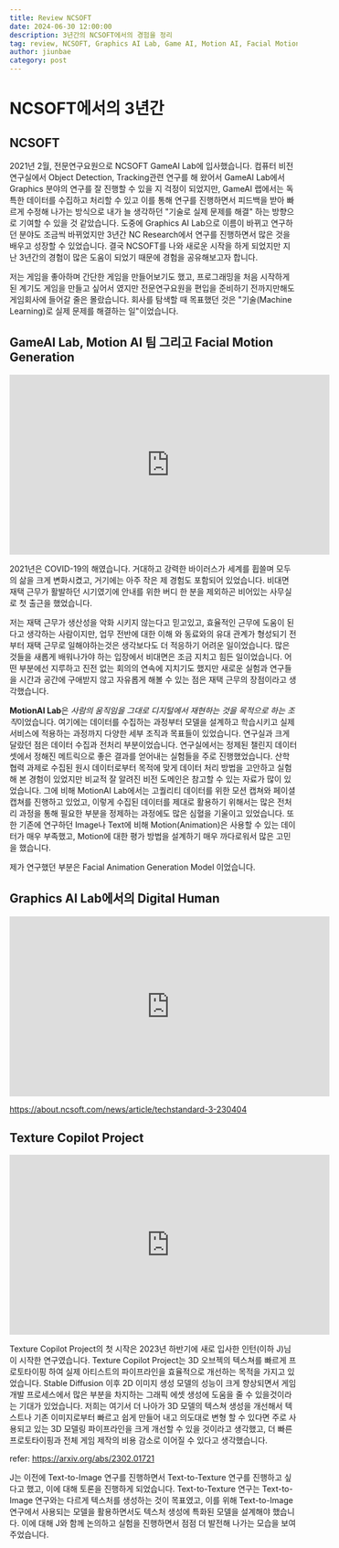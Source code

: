 ```yaml
---
title: Review NCSOFT
date: 2024-06-30 12:00:00
description: 3년간의 NCSOFT에서의 경험을 정리
tag: review, NCSOFT, Graphics AI Lab, Game AI, Motion AI, Facial Motion Generation, Digital Human, Text-to-Texture Generation, NC Research
author: jiunbae
category: post
---
```


# NCSOFT에서의 3년간

## NCSOFT

2021년 2월, 전문연구요원으로 NCSOFT GameAI Lab에 입사했습니다. 컴퓨터 비전 연구실에서 Object Detection, Tracking관련 연구를 해 왔어서 GameAI Lab에서 Graphics 분야의 연구를 잘 진행할 수 있을 지 걱정이 되었지만, GameAI 랩에서는 독특한 데이터를 수집하고 처리할 수 있고 이를 통해 연구를 진행하면서 피드백을 받아 빠르게 수정해 나가는 방식으로 내가 늘 생각하던 "기술로 실제 문제를 해결" 하는 방향으로 기여할 수 있을 것 같았습니다. 도중에 Graphics AI Lab으로 이름이 바뀌고 연구하던 분야도 조금씩 바뀌었지만 3년간 NC Research에서 연구를 진행하면서 많은 것을 배우고 성장할 수 있었습니다. 결국 NCSOFT를 나와 새로운 시작을 하게 되었지만 지난 3년간의 경험이 많은 도움이 되었기 때문에 경험을 공유해보고자 합니다.

저는 게임을 좋아하며 간단한 게임을 만들어보기도 했고, 프로그래밍을 처음 시작하게 된 계기도 게임을 만들고 싶어서 였지만 전문연구요원을 편입을 준비하기 전까지만해도 게임회사에 들어갈 줄은 몰랐습니다. 회사를 탐색할 때 목표했던 것은 "기술(Machine Learning)로 실제 문제를 해결하는 일"이었습니다. 



## GameAI Lab, Motion AI 팀 그리고 Facial Motion Generation

<iframe width="560" height="315" src="https://www.youtube.com/embed/ahEZAJ-bxoI?si=UPj43xe8-pv_hK1K" title="YouTube video player" frameborder="0" allow="accelerometer; autoplay; clipboard-write; encrypted-media; gyroscope; picture-in-picture; web-share" referrerpolicy="strict-origin-when-cross-origin" allowfullscreen></iframe>

2021년은 COVID-19의 해였습니다. 거대하고 강력한 바이러스가 세계를 휩쓸며 모두의 삶을 크게 변화시켰고, 거기에는 아주 작은 제 경험도 포함되어 있었습니다. 비대면 재택 근무가 활발하던 시기였기에 안내를 위한 버디 한 분을 제외하곤 비어있는 사무실로 첫 출근을 했었습니다.

저는 재택 근무가 생산성을 악화 시키지 않는다고 믿고있고, 효율적인 근무에 도움이 된다고 생각하는 사람이지만, 업무 전반에 대한 이해 와 동료와의 유대 관계가 형성되기 전부터 재택 근무로 일해야하는것은 생각보다도 더 적응하기 어려운 일이었습니다. 많은 것들을 새롭게 배워나가야 하는 입장에서 비대면은 조금 지치고 힘든 일이었습니다. 어떤 부분에선 지루하고 진전 없는 회의의 연속에 지치기도 했지만 새로운 실험과 연구들을 시간과 공간에 구애받지 않고 자유롭게 해볼 수 있는 점은 재택 근무의 장점이라고 생각했습니다.

**MotionAI Lab**은 *사람의 움직임을 그대로 디지털에서 재현하는 것을 목적으로 하는 조직*이었습니다. 여기에는 데이터를 수집하는 과정부터 모델을 설계하고 학습시키고 실제 서비스에 적용하는 과정까지 다양한 세부 조직과 목표들이 있었습니다. 연구실과 크게 달랐던 점은 데이터 수집과 전처리 부분이었습니다. 연구실에서는 정제된 챌린지 데이터셋에서 정해진 메트릭으로 좋은 결과를 얻어내는 실험들을 주로 진행했었습니다. 산학 협력 과제로 수집된 원시 데이터로부터 목적에 맞게 데이터 처리 방법을 고안하고 실험해 본 경험이 있었지만 비교적 잘 알려진 비전 도메인은 참고할 수 있는 자료가 많이 있었습니다. 그에 비해 MotionAI Lab에서는 고퀄리티 데이터를 위한 모션 캡쳐와 페이셜 캡쳐를 진행하고 있었고, 이렇게 수집된 데이터를 제대로 활용하기 위해서는 많은 전처리 과정을 통해 필요한 부분을 정제하는 과정에도 많은 심혈을 기울이고 있었습니다. 또한 기존에 연구하던 Image나 Text에 비해 Motion(Animation)은 사용할 수 있는 데이터가 매우 부족했고, Motion에 대한 평가 방법을 설계하기 매우 까다로워서 많은 고민을 했습니다.

제가 연구했던 부분은 Facial Animation Generation Model 이었습니다. 

## Graphics AI Lab에서의 Digital Human

<iframe width="560" height="315" src="https://www.youtube.com/embed/4mfESaPbLI4?si=OAIG5zqZmoihMYaX" title="YouTube video player" frameborder="0" allow="accelerometer; autoplay; clipboard-write; encrypted-media; gyroscope; picture-in-picture; web-share" referrerpolicy="strict-origin-when-cross-origin" allowfullscreen></iframe>

https://about.ncsoft.com/news/article/techstandard-3-230404



## Texture Copilot Project

<iframe width="560" height="315" src="https://www.youtube.com/embed/6qGsSw7CffQ?si=5Myw9oyaiFxZJVrx" title="YouTube video player" frameborder="0" allow="accelerometer; autoplay; clipboard-write; encrypted-media; gyroscope; picture-in-picture; web-share" referrerpolicy="strict-origin-when-cross-origin" allowfullscreen></iframe>

Texture Copilot Project의 첫 시작은 2023년 하반기에 새로 입사한 인턴(이하 J)님이 시작한 연구였습니다. Texture Copilot Project는 3D 오브젝의 텍스쳐를 빠르게 프로토타이핑 하여 실제 아티스트의 파이프라인을 효율적으로 개선하는 목적을 가지고 있었습니다. Stable Diffusion 이후 2D 이미지 생성 모델의 성능이 크게 향상되면서 게임 개발 프로세스에서 많은 부분을 차지하는 그래픽 에셋 생성에 도움을 줄 수 있을것이라는 기대가 있었습니다. 저희는 여기서 더 나아가 3D 모델의 텍스쳐 생성을 개선해서 텍스트나 기존 이미지로부터 빠르고 쉽게 만들어 내고 의도대로 변형 할 수 있다면 주로 사용되고 있는 3D 모델링 파이프라인을 크게 개선할 수 있을 것이라고 생각했고, 더 빠른 프로토타이핑과 전체 게임 제작의 비용 감소로 이어질 수 있다고 생각했습니다.

refer: https://arxiv.org/abs/2302.01721

J는 이전에 Text-to-Image 연구를 진행하면서 Text-to-Texture 연구를 진행하고 싶다고 했고, 이에 대해 토론을 진행하게 되었습니다. Text-to-Texture 연구는 Text-to-Image 연구와는 다르게 텍스처를 생성하는 것이 목표였고, 이를 위해 Text-to-Image 연구에서 사용되는 모델을 활용하면서도 텍스처 생성에 특화된 모델을 설계해야 했습니다. 이에 대해 J와 함께 논의하고 실험을 진행하면서 점점 더 발전해 나가는 모습을 보여주었습니다.

